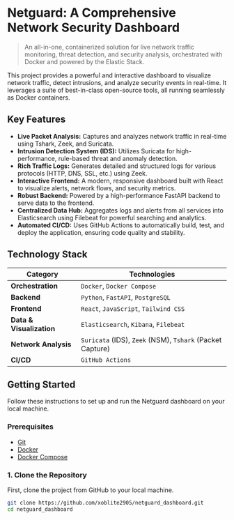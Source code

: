 # Netguard: A Comprehensive Network Security Dashboard

> An all-in-one, containerized solution for live network traffic monitoring, threat detection, and security analysis, orchestrated with Docker and powered by the Elastic Stack.

This project provides a powerful and interactive dashboard to visualize network traffic, detect intrusions, and analyze security events in real-time. It leverages a suite of best-in-class open-source tools, all running seamlessly as Docker containers.

## Key Features

-   **Live Packet Analysis:** Captures and analyzes network traffic in real-time using Tshark, Zeek, and Suricata.
-   **Intrusion Detection System (IDS):** Utilizes Suricata for high-performance, rule-based threat and anomaly detection.
-   **Rich Traffic Logs:** Generates detailed and structured logs for various protocols (HTTP, DNS, SSL, etc.) using Zeek.
-   **Interactive Frontend:** A modern, responsive dashboard built with React to visualize alerts, network flows, and security metrics.
-   **Robust Backend:** Powered by a high-performance FastAPI backend to serve data to the frontend.
-   **Centralized Data Hub:** Aggregates logs and alerts from all services into Elasticsearch using Filebeat for powerful searching and analytics.
-   **Automated CI/CD:** Uses GitHub Actions to automatically build, test, and deploy the application, ensuring code quality and stability.

## Technology Stack

| Category               | Technologies                                        |
| ---------------------- | --------------------------------------------------- |
| **Orchestration**      | `Docker`, `Docker Compose`                          |
| **Backend**            | `Python`, `FastAPI`, `PostgreSQL`                   |
| **Frontend**           | `React`, `JavaScript`, `Tailwind CSS`               |
| **Data & Visualization** | `Elasticsearch`, `Kibana`, `Filebeat`               |
| **Network Analysis**   | `Suricata` (IDS), `Zeek` (NSM), `Tshark` (Packet Capture) |
| **CI/CD**              | `GitHub Actions`                                    |

## Getting Started

Follow these instructions to set up and run the Netguard dashboard on your local machine.

### Prerequisites

-   [Git](https://git-scm.com/)
-   [Docker](https://docs.docker.com/get-docker/)
-   [Docker Compose](https://docs.docker.com/compose/install/)

### 1. Clone the Repository

First, clone the project from GitHub to your local machine.

```bash
git clone https://github.com/xoblite2905/netguard_dashboard.git
cd netguard_dashboard
